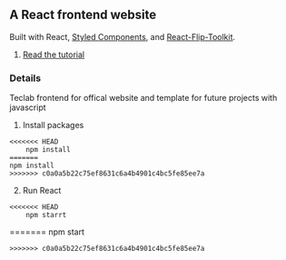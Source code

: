 ## A React frontend website
Built with React, [Styled Components](https://www.styled-components.com/), and [React-Flip-Toolkit](https://github.com/aholachek/react-flip-toolkit).

1. [Read the tutorial](https://css-tricks.com/building-a-complex-ui-animation-in-react-simply/)


### Details

Teclab frontend for offical website and template for future projects with javascript 

1. Install packages
```shell
<<<<<<< HEAD
    npm install
=======
npm install
>>>>>>> c0a0a5b22c75ef8631c6a4b4901c4bc5fe85ee7a
```

2. Run React
```shell
<<<<<<< HEAD
    npm starrt
```
=======
npm start
```
>>>>>>> c0a0a5b22c75ef8631c6a4b4901c4bc5fe85ee7a
